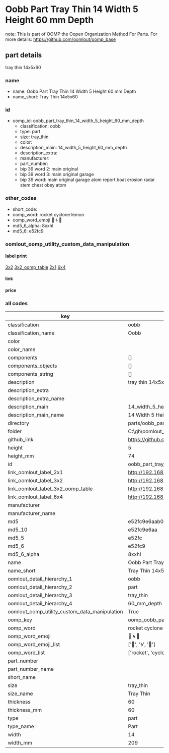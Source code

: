 # Oobb Part Tray Thin 14 Width 5 Height 60 mm Depth  

note: This is part of OOMP the Oopen Organization Method For Parts. For more details: https://github.com/oomlout/oomp_base

##  part details
  



tray thin 14x5x60



### name
* name: Oobb Part Tray Thin 14 Width 5 Height 60 mm Depth
* name_short: Tray Thin 14x5x60 
### id
* oomp_id: oobb_part_tray_thin_14_width_5_height_60_mm_depth
  * classification: oobb
  * type: part
  * size: tray_thin
  * color: 
  * description_main: 14_width_5_height_60_mm_depth
  * description_extra: 
  * manufacturer: 
  * part_number: 
  * bip 39 word 2: main original
  * bip 39 word 3: main original garage
  * bip 39 word: main original garage atom report boat erosion radar stem chest obey atom

### other_codes
* short_code: 
* oomp_word: rocket cyclone lemon
* oomp_word_emoji :rocket: :cyclone: :lemon:
* md5_6_alpha: 8xxhl
* md5_6: e52fc9






### oomlout_oomp_utility_custom_data_manipulation
#### label print
[3x2](http://192.168.1.245:1112/?label=oomp%208xxhl)
[3x2_oomp_table](http://192.168.1.108:1112/?label=oomp%208xxhl)
[2x1](http://192.168.1.242:1112/?label=oomp%208xxhl)
[6x4](http://192.168.1.55:1112/?label=oomp%208xxhl)    

#### link

                              

#### price







### all codes 
| key | value |  
| --- | --- |  
| classification | oobb |  
| classification_name | Oobb |  
| color |  |  
| color_name |  |  
| components | [] |  
| components_objects | [] |  
| components_string | [] |  
| description | tray thin 14x5x60 |  
| description_extra |  |  
| description_extra_name |  |  
| description_main | 14_width_5_height_60_mm_depth |  
| description_main_name | 14 Width 5 Height 60 mm Depth |  
| directory | parts/oobb_part_tray_thin_14_width_5_height_60_mm_depth |  
| folder | C:\gh\oomlout_oobb_version_4_generated_parts\parts\oobb_part_tray_thin_14_width_5_height_60_mm_depth |  
| github_link | https://github.com/oomlout/oomlout_oomp_part_src/tree/main/parts/oobb_part_tray_thin_14_width_5_height_60_mm_depth |  
| height | 5 |  
| height_mm | 74 |  
| id | oobb_part_tray_thin_14_width_5_height_60_mm_depth |  
| link_oomlout_label_2x1 | http://192.168.1.242:1112/?label=oomp%208xxhl |  
| link_oomlout_label_3x2 | http://192.168.1.245:1112/?label=oomp%208xxhl |  
| link_oomlout_label_3x2_oomp_table | http://192.168.1.108:1112/?label=oomp%208xxhl |  
| link_oomlout_label_6x4 | http://192.168.1.55:1112/?label=oomp%208xxhl |  
| manufacturer |  |  
| manufacturer_name |  |  
| md5 | e52fc9e6aab0a994635b70e4bee72c32 |  
| md5_10 | e52fc9e6aa |  
| md5_5 | e52fc |  
| md5_6 | e52fc9 |  
| md5_6_alpha | 8xxhl |  
| name | Oobb Part Tray Thin 14 Width 5 Height 60 mm Depth |  
| name_short | Tray Thin 14x5x60  |  
| oomlout_detail_hierarchy_1 | oobb |  
| oomlout_detail_hierarchy_2 | part |  
| oomlout_detail_hierarchy_3 | tray_thin |  
| oomlout_detail_hierarchy_4 | 60_mm_depth |  
| oomlout_oomp_utility_custom_data_manipulation | True |  
| oomp_key | oomp_oobb_part_tray_thin_14_width_5_height_60_mm_depth |  
| oomp_word | rocket cyclone lemon |  
| oomp_word_emoji | :rocket: :cyclone: :lemon: |  
| oomp_word_emoji_list | [':rocket:', ':cyclone:', ':lemon:'] |  
| oomp_word_list | ['rocket', 'cyclone', 'lemon'] |  
| part_number |  |  
| part_number_name |  |  
| short_name |  |  
| size | tray_thin |  
| size_name | Tray Thin |  
| thickness | 60 |  
| thickness_mm | 60 |  
| type | part |  
| type_name | Part |  
| width | 14 |  
| width_mm | 209 |  
